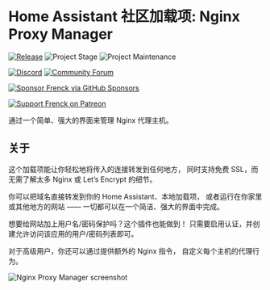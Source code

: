 # Home Assistant 社区加载项: Nginx Proxy Manager

[![Release][release-shield]][release] ![Project Stage][project-stage-shield] ![Project Maintenance][maintenance-shield]

[![Discord][discord-shield]][discord] [![Community Forum][forum-shield]][forum]

[![Sponsor Frenck via GitHub Sponsors][github-sponsors-shield]][github-sponsors]

[![Support Frenck on Patreon][patreon-shield]][patreon]

通过一个简单、强大的界面来管理 Nginx 代理主机。

## 关于

这个加载项能让你轻松地将传入的连接转发到任何地方，
同时支持免费 SSL，而无需了解太多 Nginx 或 Let’s Encrypt 的细节。

你可以把域名直接转发到你的 Home Assistant、本地加载项，
或者运行在你家里或其他地方的网站 —— 一切都可以在一个简洁、强大的界面中完成。

想要给网站加上用户名/密码保护吗？这个插件也能做到！
只需要启用认证，并创建允许访问该应用的用户/密码列表即可。

对于高级用户，你还可以通过提供额外的 Nginx 指令，
自定义每个主机的代理行为。

![Nginx Proxy Manager screenshot][screenshot]

[discord-shield]: https://img.shields.io/discord/478094546522079232.svg
[discord]: https://discord.me/hassioaddons
[forum-shield]: https://img.shields.io/badge/community-forum-brightgreen.svg
[forum]: https://community.home-assistant.io/t/home-assistant-community-add-on-nginx-proxy-manager/111830?u=frenck
[github-sponsors-shield]: https://frenck.dev/wp-content/uploads/2019/12/github_sponsor.png
[github-sponsors]: https://github.com/sponsors/frenck
[maintenance-shield]: https://img.shields.io/maintenance/yes/2025.svg
[patreon-shield]: https://frenck.dev/wp-content/uploads/2019/12/patreon.png
[patreon]: https://www.patreon.com/frenck
[project-stage-shield]: https://img.shields.io/badge/project%20stage-experimental-yellow.svg
[release-shield]: https://img.shields.io/badge/version-v2.1.0-blue.svg
[release]: https://github.com/hassio-addons/addon-nginx-proxy-manager/tree/v2.1.0
[screenshot]: https://github.com/hassio-addons/addon-nginx-proxy-manager/raw/main/images/screenshot.gif
